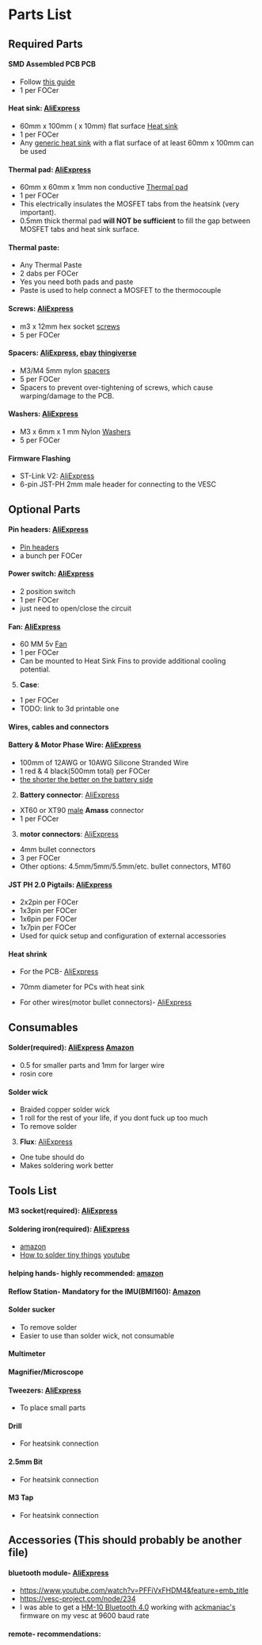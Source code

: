 # Parts List
## Required Parts
#### **SMD Assembled PCB PCB**
* Follow [this guide](../orderingGuide/readme.md)
* 1 per FOCer
#### **Heat sink**: [AliExpress](https://www.AliExpress.com/item/32951112852.html)
* 60mm x 100mm ( x 10mm) flat surface [Heat sink](./images/heatSink.jpeg) 
* 1 per FOCer
* Any [generic heat sink](./images/heatSink.jpeg) with a flat surface of at least 60mm x 100mm can be used
#### **Thermal pad**: [AliExpress](https://www.AliExpress.com/item/32810504639.html)
* 60mm x 60mm x 1mm non conductive [Thermal pad](./images/thermalPad.jpeg)
* 1 per FOCer
* This electrically insulates the MOSFET tabs from the heatsink (very important).
* 0.5mm thick thermal pad **will NOT be sufficient** to fill the gap between MOSFET tabs and heat sink surface.
#### **Thermal paste**: 
* Any Thermal Paste
* 2 dabs per FOCer
* Yes you need both pads and paste
* Paste is used to help connect a MOSFET to the thermocouple
#### **Screws**: [AliExpress](https://www.AliExpress.com/item/32810872544.html)
* m3 x 12mm hex socket [screws](./images/screws.jpeg)
* 5 per FOCer
#### **Spacers**: [AliExpress](https://www.AliExpress.com/item/33047891996.html),  [ebay](https://www.ebay.com/itm/OD7-5mm-Nylon-Round-Spacer-Standoff-For-M3-thread-Screw-Blot-QTY50/183743008473) [thingiverse](https://www.thingiverse.com/thing:2876367)
* M3/M4 5mm nylon [spacers](./images/spacers.jpeg)
* 5 per FOCer
* Spacers to prevent over-tightening of screws, which cause warping/damage to the PCB.
#### **Washers**: [AliExpress](https://www.AliExpress.com/item/33021883302.html)
* M3 x 6mm x 1 mm Nylon [Washers](./images/washers.jpeg) 
* 5 per FOCer
#### **Firmware Flashing**
* ST-Link V2: [AliExpress](https://www.AliExpress.com/item/32792513237.html)
* 6-pin JST-PH 2mm male header for connecting to the VESC


## Optional Parts
#### **Pin headers**:  [AliExpress](https://www.AliExpress.com/item/4000909558952.html)
* [Pin headers](pinHeaders.png)
* a bunch per FOCer
#### **Power switch**: [AliExpress](https://www.AliExpress.com/item/4000358463924.html)
* 2 position switch
* 1 per FOCer
* just need to open/close the circuit
#### **Fan**: [AliExpress](https://www.AliExpress.com/item/32571979071.html)
* 60 MM 5v [Fan](./images/fan.jpeg)
* 1 per FOCer
* Can be mounted to Heat Sink Fins to provide additional cooling potential. 
5. **Case**:
* 1 per FOCer
* TODO: link to 3d printable one

#### Wires, cables and connectors
#### **Battery & Motor Phase Wire**: [AliExpress](https://www.AliExpress.com/item/33057076463.html)
* 100mm of 12AWG or 10AWG Silicone Stranded Wire
* 1 red & 4 black(500mm total) per FOCer
* [the shorter the better on the battery side](https://www.youtube.com/watch?v=54bb9zpDdZU)
2. **Battery connector**: [AliExpress](https://www.AliExpress.com/item/32546847748.html)
* XT60 or XT90 [male](./images/xt90MvF.jpg) **Amass** connector
* 1 per FOCer
3. **motor connectors**: [AliExpress](https://www.AliExpress.com/item/32926203705.html)
* 4mm bullet connectors 
* 3 per FOCer
 * Other options: 4.5mm/5mm/5.5mm/etc. bullet connectors, MT60
#### **JST PH 2.0 Pigtails**: [AliExpress](https://www.AliExpress.com/item/32733307616.html)
* 2x2pin per FOCer
* 1x3pin per FOCer
* 1x6pin per FOCer
* 1x7pin per FOCer
* Used for quick setup and configuration of external accessories
#### **Heat shrink**
* For the PCB- [AliExpress](https://a.AliExpress.com/_dUNLfKc)
- 70mm diameter for PCs with heat sink 
* For other wires(motor bullet connectors)- [AliExpress](https://www.AliExpress.com/item/33008449230.html)

## Consumables
#### **Solder**(required): [AliExpress](https://www.AliExpress.com/item/32946643268.html) [Amazon](https://www.amazon.com/MG-Chemicals-Leaded-Solder-Pocket/dp/B072JQ1N4G)
* 0.5 for smaller parts and 1mm for larger wire
* rosin core
#### **Solder wick**
* Braided copper solder wick
* 1 roll for the rest of your life, if you dont fuck up too much
* To remove solder
3. **Flux**: [AliExpress](https://www.AliExpress.com/item/32828595199.html)
* One tube should do
* Makes soldering work better 

## Tools List
#### **M3 socket**(required): [AliExpress](https://www.AliExpress.com/item/32676647238.html)
#### **Soldering iron**(required): [AliExpress](https://www.AliExpress.com/item/4000019437594.html)
* [amazon](https://www.amazon.com/X-Tronic-3020-XTS-Digital-Display-Soldering/dp/B01DGZFSNE)
* [How to solder tiny things](https://www.overclockers.com/how-to-solder-tiny-things/) [youtube](https://youtu.be/b9FC9fAlfQE)
#### **helping hands**- highly recommended: [amazon](https://www.amazon.com/gp/product/B078N9DPQ5)
####  **Reflow Station**- Mandatory for the IMU(BMI160): [Amazon](https://www.amazon.com/Flexzion-Digital-Soldering-Station-Desoldering/dp/B0154G4A28)
#### **Solder sucker** 
* To remove solder
* Easier to use than solder wick, not consumable
#### **Multimeter**
#### **Magnifier/Microscope**
#### **Tweezers**: [AliExpress](https://AliExpress.com/item/33019151832.html)
* To place small parts
#### **Drill**
* For heatsink connection
#### **2.5mm Bit**
* For heatsink connection
#### **M3 Tap**
* For heatsink connection

## Accessories (This should probably be another file)
#### **bluetooth module**- [AliExpress](https://www.AliExpress.com/item/32833817130.html)
* https://www.youtube.com/watch?v=PFFiVxFHDM4&feature=emb_title
* https://vesc-project.com/node/234
* I was able to get a [HM-10 Bluetooth 4.0](https://www.AliExpress.com/item/32888733000.html) working with [ackmaniac's](http://esk8.news/how-to-ackmaniac-esc-tool/) firmware on my vesc at 9600 baud rate
#### **remote**- recommendations:
